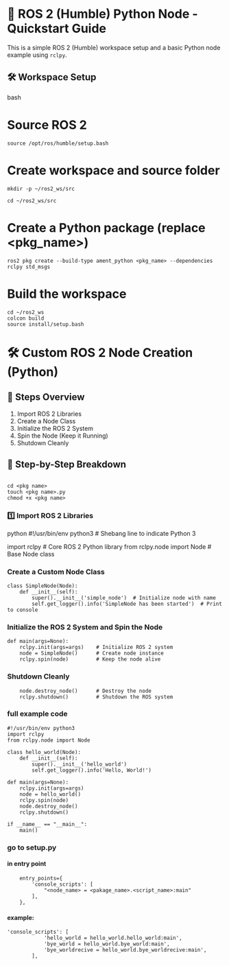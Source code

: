# 🤖 ROS 2 (Humble) Python Node - Quickstart Guide

This is a simple ROS 2 (Humble) workspace setup and a basic Python node example using `rclpy`.



## 🛠️ Workspace Setup

bash
# Source ROS 2
```
source /opt/ros/humble/setup.bash
```
# Create workspace and source folder
```
mkdir -p ~/ros2_ws/src

cd ~/ros2_ws/src
```
# Create a Python package (replace <pkg_name>)
```
ros2 pkg create --build-type ament_python <pkg_name> --dependencies rclpy std_msgs

```
# Build the workspace
```
cd ~/ros2_ws
colcon build
source install/setup.bash

```

# 🛠️ Custom ROS 2 Node Creation (Python)

## 📌 Steps Overview

1. Import ROS 2 Libraries  
2. Create a Node Class  
3. Initialize the ROS 2 System  
4. Spin the Node (Keep it Running)  
5. Shutdown Cleanly



## 🔹 Step-by-Step Breakdown

```

cd <pkg name>
touch <pkg name>.py
chmod +x <pkg name>
```
### 

### 1️⃣ Import ROS 2 Libraries

python
#!/usr/bin/env python3  # Shebang line to indicate Python 3

import rclpy             # Core ROS 2 Python library
from rclpy.node import Node  # Base Node class


### Create a Custom Node Class
```
class SimpleNode(Node):
    def __init__(self):
        super().__init__('simple_node')  # Initialize node with name
        self.get_logger().info('SimpleNode has been started')  # Print to console

```

### Initialize the ROS 2 System and Spin the Node
```
def main(args=None):
    rclpy.init(args=args)    # Initialize ROS 2 system
    node = SimpleNode()      # Create node instance
    rclpy.spin(node)         # Keep the node alive

```
### Shutdown Cleanly

```
    node.destroy_node()      # Destroy the node
    rclpy.shutdown()         # Shutdown the ROS system

```


### full example code

```
#!/usr/bin/env python3 
import rclpy
from rclpy.node import Node

class hello_world(Node):
    def __init__(self):
        super().__init__('hello_world')
        self.get_logger().info('Hello, World!')

def main(args=None):
    rclpy.init(args=args)
    node = hello_world()
    rclpy.spin(node)
    node.destroy_node()
    rclpy.shutdown()

if __name__ == "__main__":
    main()

```


###  go to setup.py 

#### in entry point

```
    entry_points={
        'console_scripts': [
            "<node_name> = <pakage_name>.<script_name>:main"
        ],
    },

```
#### example:

```
'console_scripts': [
            'hello_world = hello_world.hello_world:main',
            'bye_world = hello_world.bye_world:main',
            'bye_worldrecive = hello_world.bye_worldrecive:main',
        ],

```

